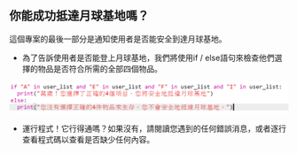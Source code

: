 ## 你能成功抵達月球基地嗎？

這個專案的最後一部分是通知使用者是否能安全到達月球基地。



+ 為了告訴使用者是否能登上月球基地，我們將使用if / else語句來檢查他們選擇的物品是否符合所需的全部四個物品。

 ![image](images/step6_1.png)

+ 運行程式！它行得通嗎？如果沒有，請閱讀您遇到的任何錯誤消息，或者逐行查看程式碼以查看是否缺少任何內容。




